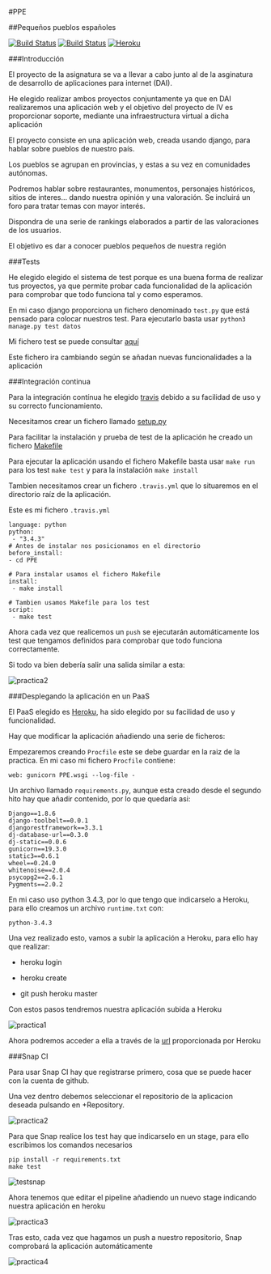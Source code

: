 #PPE

##Pequeños pueblos españoles

[![Build Status](https://travis-ci.org/acasadoquijada/IV.svg?branch=master)](https://travis-ci.org/acasadoquijada/IV)
[![Build Status](https://snap-ci.com/acasadoquijada/IV/branch/master/build_image)](https://snap-ci.com/acasadoquijada/IV/branch/master)
[![Heroku](https://www.herokucdn.com/deploy/button.png)](http://pequeniospueblosespanioles.herokuapp.com/)

###Introducción

El proyecto de la asignatura se va a llevar a cabo junto al de la asginatura de desarrollo de aplicaciones para internet (DAI).
 
He elegido realizar ambos proyectos conjuntamente ya que en DAI realizaremos una aplicación web y el objetivo del proyecto de IV es proporcionar soporte, mediante una infraestructura virtual a dicha aplicación

El proyecto consiste en una aplicación web, creada usando django, para hablar sobre pueblos de nuestro país.

Los pueblos se agrupan en provincias, y estas a su vez en comunidades autónomas.

Podremos hablar sobre restaurantes, monumentos, personajes históricos, sitios de interes... dando nuestra opinión y una valoración. Se incluirá un foro para tratar temas con mayor interés.

Dispondra de una serie de rankings elaborados a partir de las valoraciones de los usuarios.

El objetivo es dar a conocer pueblos pequeños de nuestra región

###Tests

He elegido elegido el sistema de test porque es una buena forma de realizar tus proyectos, ya que permite probar cada funcionalidad de la aplicación para comprobar que todo funciona tal y como esperamos.

En mi caso django proporciona un fichero denominado `test.py` que está pensado para colocar nuestros test. Para ejecutarlo basta usar `python3 manage.py test datos`

Mi fichero test se puede consultar [aquí](PPE/datos/tests.py)

Este fichero ira cambiando según se añadan nuevas funcionalidades a la aplicación

###Integración continua

Para la integración contínua he elegido [travis](https://travis-ci.org/) debido a su facilidad de uso y su correcto funcionamiento.

Necesitamos crear un fichero llamado [setup.py](PPE/setup.py)

Para facilitar la instalación y prueba de test de la aplicación he creado un fichero [Makefile](PPE/Makefile)

Para ejecutar la aplicación usando el fichero Makefile basta usar `make run` para los test `make test` y para la instalación `make install`

Tambien necesitamos crear un fichero `.travis.yml` que lo situaremos en el directorio raíz de la aplicación.

Este es mi fichero `.travis.yml`

~~~
language: python
python:
 - "3.4.3"
# Antes de instalar nos posicionamos en el directorio
before_install:
- cd PPE

# Para instalar usamos el fichero Makefile
install:
 - make install

# Tambien usamos Makefile para los test
script:
 - make test
~~~

Ahora cada vez que realicemos un `push` se ejecutarán automáticamente los test que tengamos definidos para comprobar que todo funciona correctamente.

Si todo va bien debería salir una salida similar a esta:

![practica2](http://i1045.photobucket.com/albums/b460/Alejandro_Casado/practica2_zps7yrt4cjk.png)


###Desplegando la aplicación en un PaaS

El PaaS elegido es [Heroku](https://id.heroku.com/), ha sido elegido por su facilidad de uso y funcionalidad.

Hay que modificar la aplicación añadiendo una serie de ficheros:

Empezaremos creando `Procfile` este se debe guardar en la raiz de la practica. En mi caso mi fichero `Procfile` contiene:

`web: gunicorn PPE.wsgi --log-file -`

Un archivo llamado `requirements.py`, aunque esta creado desde el segundo hito hay que añadir contenido, por lo que quedaría asi:

~~~
Django==1.8.6
django-toolbelt==0.0.1
djangorestframework==3.3.1
dj-database-url==0.3.0
dj-static==0.0.6
gunicorn==19.3.0
static3==0.6.1
wheel==0.24.0
whitenoise==2.0.4
psycopg2==2.6.1
Pygments==2.0.2
~~~

En mi caso uso python 3.4.3, por lo que tengo que indicarselo a Heroku, para ello creamos un archivo `runtime.txt` con:
~~~
python-3.4.3
~~~

Una vez realizado esto, vamos a subir la aplicación a Heroku, para ello hay que realizar:

* heroku login

* heroku create

* git push heroku master

Con estos pasos tendremos nuestra aplicación subida a Heroku

![practica1](http://i1045.photobucket.com/albums/b460/Alejandro_Casado/Practica3/practica1_zpsiyahfadk.png)


Ahora podremos acceder a ella a través de la [url](http://pequeniospueblosespanioles.herokuapp.com/) proporcionada por Heroku


###Snap CI

Para usar Snap CI hay que registrarse primero, cosa que se puede hacer con la cuenta de github.

Una vez dentro debemos seleccionar el repositorio de la aplicacion deseada pulsando en +Repository.

![practica2](http://i1045.photobucket.com/albums/b460/Alejandro_Casado/Practica3/practica3_zpsj9ls4qwd.png)

Para que Snap realice los test hay que indicarselo en un stage, para ello escribimos los comandos necesarios

~~~
pip install -r requirements.txt
make test
~~~

![testsnap](http://i1045.photobucket.com/albums/b460/Alejandro_Casado/Practica3/testsnap_zpsnkrfsbtb.png)


Ahora tenemos que editar el pipeline añadiendo un nuevo stage indicando nuestra aplicación en heroku

![practica3](http://i1045.photobucket.com/albums/b460/Alejandro_Casado/Practica3/pracitca4_zpscqwz3u3n.png)

Tras esto, cada vez que hagamos un push a nuestro repositorio, Snap comprobará la aplicación automáticamente

![practica4](http://i1045.photobucket.com/albums/b460/Alejandro_Casado/Practica3/practica5_zpsgkktabyi.png)

